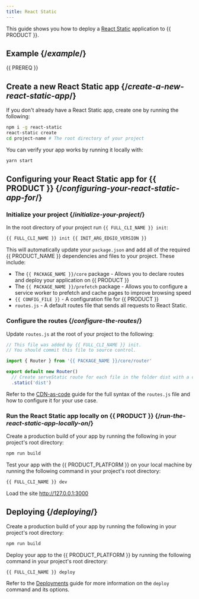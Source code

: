 ```yaml
---
title: React Static
---
```


This guide shows you how to deploy a [React Static](https://github.com/react-static/react-static) application to {{ PRODUCT }}.

## Example {/*example*/}

<ExampleButtons
  title="React Static"
  siteUrl="https://edgio-community-examples-react-static-live.layer0-limelight.link/"
  repoUrl="https://github.com/edgio-docs/edgio-react-static-example" 
  deployFromRepo />

{{ PREREQ }}

## Create a new React Static app {/*create-a-new-react-static-app*/}

If you don't already have a React Static app, create one by running the following:

```bash
npm i -g react-static
react-static create
cd project-name # The root directory of your project
```

You can verify your app works by running it locally with:

```bash
yarn start
```

## Configuring your React Static app for {{ PRODUCT }} {/*configuring-your-react-static-app-for*/}

### Initialize your project {/*initialize-your-project*/}

In the root directory of your project run `{{ FULL_CLI_NAME }} init`:

```bash
{{ FULL_CLI_NAME }} init {{ INIT_ARG_EDGIO_VERSION }}
```

This will automatically update your `package.json` and add all of the required {{ PRODUCT_NAME }} dependencies and files to your project. These include:

- The `{{ PACKAGE_NAME }}/core` package - Allows you to declare routes and deploy your application on {{ PRODUCT }}
- The `{{ PACKAGE_NAME }}/prefetch` package - Allows you to configure a service worker to prefetch and cache pages to improve browsing speed
- `{{ CONFIG_FILE }}` - A configuration file for {{ PRODUCT }}
- `routes.js` - A default routes file that sends all requests to React Static.

### Configure the routes {/*configure-the-routes*/}

Update `routes.js` at the root of your project to the following:

```js
// This file was added by {{ FULL_CLI_NAME }} init.
// You should commit this file to source control.

import { Router } from '{{ PACKAGE_NAME }}/core/router'

export default new Router()
  // Create serveStatic route for each file in the folder dist with a cache-control header of 's-maxage=315360000'
  .static('dist')
```

Refer to the [CDN-as-code](/guides/performance/cdn_as_code) guide for the full syntax of the `routes.js` file and how to configure it for your use case.

### Run the React Static app locally on {{ PRODUCT }} {/*run-the-react-static-app-locally-on*/}

Create a production build of your app by running the following in your project's root directory:

```bash
npm run build
```

Test your app with the {{ PRODUCT_PLATFORM }} on your local machine by running the following command in your project's root directory:

```bash
{{ FULL_CLI_NAME }} dev
```

Load the site http://127.0.0.1:3000

## Deploying {/*deploying*/}

Create a production build of your app by running the following in your project's root directory:

```bash
npm run build
```

Deploy your app to the {{ PRODUCT_PLATFORM }} by running the following command in your project's root directory:

```bash
{{ FULL_CLI_NAME }} deploy
```

Refer to the [Deployments](/guides/basics/deployments) guide for more information on the `deploy` command and its options.
